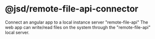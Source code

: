 # @jsd/remote-file-api-connector

Connect an angular app to a local instance server "remote-file-api"
The web app can write/read files on the system through the "remote-file-api" local server.
